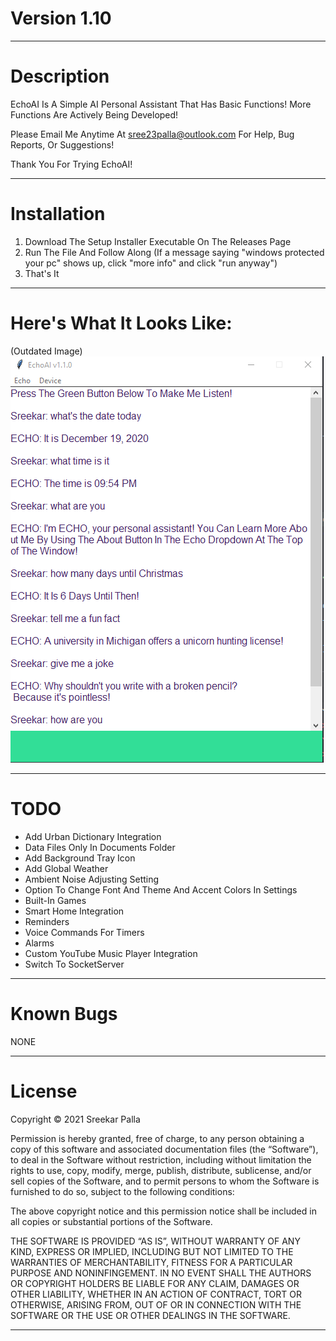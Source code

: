 # Version 1.10
***
# Description
EchoAI Is A Simple AI Personal Assistant That Has Basic Functions! More Functions Are Actively Being Developed!

Please Email Me Anytime At sree23palla@outlook.com For Help, Bug Reports, Or Suggestions!

Thank You For Trying EchoAI!
***
# Installation
1. Download The Setup Installer Executable On The Releases Page
2. Run The File And Follow Along (If a message saying "windows protected your pc" shows up, click "more info" and click "run anyway")
3. That's It
***
# Here's What It Looks Like:
(Outdated Image)
![img_1.png](img_1.png)
***
# TODO
* Add Urban Dictionary Integration
* Data Files Only In Documents Folder  
* Add Background Tray Icon
* Add Global Weather
* Ambient Noise Adjusting Setting
* Option To Change Font And Theme And Accent Colors In Settings
* Built-In Games
* Smart Home Integration
* Reminders
* Voice Commands For Timers
* Alarms
* Custom YouTube Music Player Integration  
* Switch To SocketServer
***
# Known Bugs
NONE
***
# License
Copyright © 2021 Sreekar Palla

Permission is hereby granted, free of charge, to any person obtaining a copy of this software and associated
documentation files (the “Software”), to deal in the Software without restriction, including without limitation the
rights to use, copy, modify, merge, publish, distribute, sublicense, and/or sell copies of the Software, and to
permit persons to whom the Software is furnished to do so, subject to the following conditions:

The above copyright notice and this permission notice shall be included in all copies or substantial portions of the
Software.

THE SOFTWARE IS PROVIDED “AS IS”, WITHOUT WARRANTY OF ANY KIND, EXPRESS OR IMPLIED, INCLUDING BUT NOT LIMITED TO THE
WARRANTIES OF MERCHANTABILITY, FITNESS FOR A PARTICULAR PURPOSE AND NONINFINGEMENT. IN NO EVENT SHALL THE AUTHORS OR
COPYRIGHT HOLDERS BE LIABLE FOR ANY CLAIM, DAMAGES OR OTHER LIABILITY, WHETHER IN AN ACTION OF CONTRACT, TORT OR
OTHERWISE, ARISING FROM, OUT OF OR IN CONNECTION WITH THE SOFTWARE OR THE USE OR OTHER DEALINGS IN THE SOFTWARE.
***